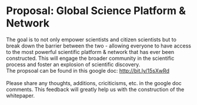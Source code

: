 # Proposal: Global Science Platform & Network
The goal is to not only empower scientists and citizen scientists but to break down the barrier between the two - allowing everyone to have access to the most powerful scientific platform & network that has ever been constructed. This will engage the broader community in the scientific process and foster an explosion of scientific discovery.
<br>
The propsoal can be found in this google doc: http://bit.ly/15sXwRd
<br><br>
Please share any thoughts, additions, criciticisms, etc. in the google doc comments. This feedback will greatly help us with the construction of the whitepaper.
